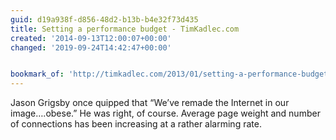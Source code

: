 ```yaml
---
guid: d19a938f-d856-48d2-b13b-b4e32f73d435
title: Setting a performance budget - TimKadlec.com
created: '2014-09-13T12:00:07+00:00'
changed: '2019-09-24T14:42:47+00:00'


bookmark_of: 'http://timkadlec.com/2013/01/setting-a-performance-budget/'
---
```



Jason Grigsby once quipped that “We’ve remade the Internet in our image….obese.” He was right, of course. Average page weight and number of connections has been increasing at a rather alarming rate.
